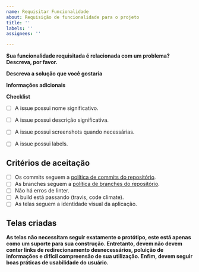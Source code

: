 ```yaml
---
name: Requisitar Funcionalidade
about: Requisição de funcionalidade para o projeto
title: ''
labels: ''
assignees: ''

---
```


**Sua funcionalidade requisitada é relacionada com um problema? Descreva, por favor.**
<!-- Descreva de forma clara e concisa qual é o problema. Ex. Eu fico frustrado quando [...] -->
 

**Descreva a solução que você gostaria**
<!-- Descreva de forma clara e concisa do que você quer que aconteça. -->


**Informações adicionais**
<!-- Comente outra informação relevante sobre o sua funcionalidade requisitada aqui. -->


**Checklist**  
- [ ] A issue possui nome significativo.
- [ ] A issue possui descrição significativa.
- [ ] A issue possui screenshots quando necessárias.
- [ ] A issue possui labels.


## Critérios de aceitação

- [ ] Os commits seguem a [política de commits do repositório](https://fga-eps-mds.github.io/2019.2-Amika-Wiki/#/docs/projeto/planogerencia).
- [ ] As branches seguem a [política de branches do repositório](https://fga-eps-mds.github.io/2019.2-Amika-Wiki/#/docs/projeto/planogerencia).
- [ ] Não há erros de linter.
- [ ] A build está passando (travis, code climate).
- [ ] As telas seguem a identidade visual da aplicação.

## Telas criadas

**As telas não necessitam seguir exatamente o protótipo, este está apenas como um suporte para sua construção. Entretanto, 
devem não devem conter links de redirecionamento desnecessários, poluição de informações e difícil compreensão de sua utilização.
Enfim, devem seguir boas práticas de usabilidade do usuário.**
